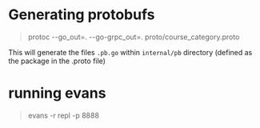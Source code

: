 

# Generating protobufs

> protoc --go_out=. --go-grpc_out=. proto/course_category.proto


This will generate the files `.pb.go` within `internal/pb` directory (defined as the package in the .proto file)



# running evans

> evans -r repl -p 8888
